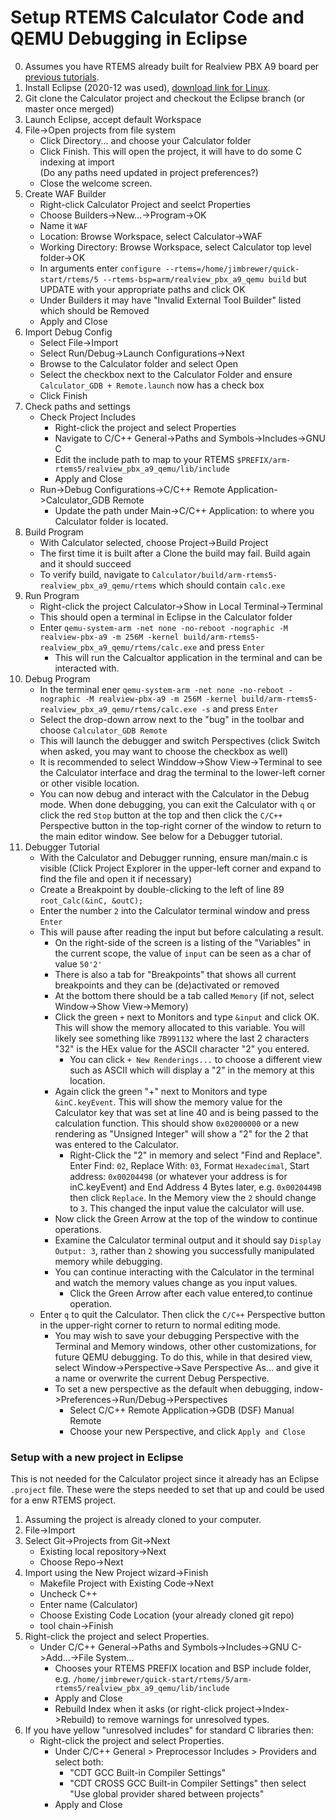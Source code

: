 # Setup RTEMS Calculator Code and QEMU Debugging in Eclipse
  
0. Assumes you have RTEMS already built for Realview PBX A9 board per [previous tutorials]( https://teams.microsoft.com/l/file/532D209A-A593-4293-B97F-2C0D48470E42?tenantId=21acfbb3-32be-4715-9025-1e2f015cbbe9&fileType=docx&objectUrl=https%3A%2F%2Fdodtelework.sharepoint.com%2Fsites%2FTheRealXG%2FShared%20Documents%2FQEMU%2FRTEMS_QEMU_Calc_Walkthrough.docx&baseUrl=https%3A%2F%2Fdodtelework.sharepoint.com%2Fsites%2FTheRealXG&serviceName=teams&threadId=19:19b3ba71269b4d189d902dc25e24a170@thread.skype&groupId=8a0bcbd8-2310-4c1d-8099-fe9701f3f461).  
1. Install Eclipse (2020-12 was used), [download link for Linux](https://eclipse.bluemix.net/packages/2020-12/data/eclipse-inst-jre-linux64.tar.gz).  
2. Git clone the Calculator project and checkout the Eclipse branch (or master once merged)  
3. Launch Eclipse, accept default Workspace  
4. File->Open projects from file system  
	+ Click Directory... and choose your Calculator folder  
	+ Click Finish. This will open the project, it will have to do some C indexing at import  
		(Do any paths need updated in project preferences?)  
	+ Close the welcome screen.  
5. Create WAF Builder  
	+ Right-click Calculator Project and seelct Properties  
	+ Choose Builders->New...->Program->OK  
	+ Name it `WAF`
	+ Location: Browse Workspace, select Calculator->WAF  
	+ Working Directory: Browse Workspace, select Calculator top level folder->OK  
	+ In arguments enter `configure --rtems=/home/jimbrewer/quick-start/rtems/5 --rtems-bsp=arm/realview_pbx_a9_qemu build` but UPDATE with your appropriate paths and click OK  
	+ Under Builders it may have "Invalid External Tool Builder" listed which should be Removed  
	+  Apply and Close  
6. Import Debug Config  
	+ Select File->Import  
	+ Select Run/Debug->Launch Configurations->Next  
	+ Browse to the Calculator folder and select Open  
	+ Select the checkbox next to the Calculator Folder and ensure `Calculator_GDB + Remote.launch` now has a check box  
	+ Click Finish  
7. Check paths and settings  
	+ Check Project Includes  
		- Right-click the project and select Properties  
		- Navigate to C/C++ General->Paths and Symbols->Includes->GNU C  
		- Edit the include path to map to your RTEMS `$PREFIX/arm-rtems5/realview_pbx_a9_qemu/lib/include`  
		- Apply and Close  
	+ Run->Debug Configurations->C/C++ Remote Application->Calculator_GDB Remote  
		- Update the path under Main->C/C++ Application: to where you Calculator folder is located.  
8. Build Program  
	+ With Calculator selected, choose Project->Build Project  
	+ The first time it is built after a Clone the build may fail. Build again and it should succeed  
	+ To verify build, navigate to `Calculator/build/arm-rtems5-realview_pbx_a9_qemu/rtems` which should contain `calc.exe`  
9. Run Program  
	+ Right-click the project Calculator->Show in Local Terminal->Terminal  
	+ This should open a terminal in Eclipse in the Calculator folder  
	+ Enter `qemu-system-arm -net none -no-reboot -nographic -M realview-pbx-a9 -m 256M -kernel build/arm-rtems5-realview_pbx_a9_qemu/rtems/calc.exe` and press `Enter`  
		- This will run the Calcualtor application in the terminal and can be interacted with.  
10. Debug Program  
	+ In the terminal ener `qemu-system-arm -net none -no-reboot -nographic -M realview-pbx-a9 -m 256M -kernel build/arm-rtems5-realview_pbx_a9_qemu/rtems/calc.exe -s` and press `Enter`  
	+ Select the drop-down arrow next to the "bug" in the toolbar and choose `Calculator_GDB Remote`  
	+ This will launch the debugger and switch Perspectives (click Switch when asked, you may want to choose the checkbox as well)  
	+ It is recommended to select Winddow->Show View->Terminal to see the Calculator interface and drag the terminal to the lower-left corner or other visible location.  
	+ You can now debug and interact with the Calculator in the Debug mode. When done debugging, you can exit the Calculator with `q` or click the red `Stop` button at the top and then click the `C/C++` Perspective button in the top-right corner of the window to return to the main editor window. See below for a Debugger tutorial.  
11. Debugger Tutorial  
	+ With the Calculator and Debugger running, ensure man/main.c is visible (Click Project Explorer in the upper-left corner and expand to find the file and open it if necessary)  
	+ Create a Breakpoint by double-clicking to the left of line 89 `root_Calc(&inC, &outC);`  
	+ Enter the number `2` into the Calculator terminal window and press `Enter`  
	+ This will pause after reading the input but before calculating a result.  
		- On the right-side of the screen is a listing of the "Variables" in the current scope, the value of `input` can be seen as a char of value `50'2'`
		- There is also a tab for "Breakpoints" that shows all current breakpoints and they can be (de)activated or removed
		- At the bottom there should be a tab called `Memory` (if not, select Window->Show View->Memory)  
		- Click the green `+` next to Monitors and type `&input` and click OK. This will show the memory allocated to this variable. You will likely see something like `7B991132` where the last 2 characters "32" is the HEx value for the ASCII character "2" you entered.  
			* You can click `+ New Renderings...` to choose a different view such as ASCII which will display a "2" in the memory at this location.  
		- Again click the green "+" next to Monitors and type `&inC.keyEvent`. This will show the memory value for the Calculator key that was set at line 40 and is being passed to the calculation function. This should show `0x02000000` or a new rendering as "Unsigned Integer" will show a "2" for the 2 that was entered to the Calculator.  
			* Right-Click the "2" in memory and select "Find and Replace". Enter Find: `02`, Replace With: `03`, Format `Hexadecimal`, Start address: `0x00204498` (or whatever your address is for inC.keyEvent) and End Address 4 Bytes later, e.g. `0x0020449B` then click `Replace`. In the Memory view the `2` should change to `3`. This changed the input value the calculator will use.  
		- Now click the Green Arrow at the top of the window to continue operations.  
		- Examine the Calculator terminal output and it should say `Display Output: 3`, rather than `2` showing you successfully manipulated memory while debugging.  
		- You can continue interacting with the Calculator in the terminal and watch the memory values change as you input values.  
			* Click the Green Arrow after each value entered,to continue operation.  
	+ Enter `q` to quit the Calculator. Then click the `C/C++` Perspective button in the upper-right corner to return to normal editing mode.  
		- You may wish to save your debugging Perspective with the Terminal and Memory windows, other other customizations, for future QEMU debugging. To do this, while in that desired view, select Window->Perspective->Save Perspective As... and give it a name or overwrite the current Debug Perspective.  
		- To set a new perspective as the default when debugging, indow->Preferences->Run/Debug->Perspectives  
			* Select C/C++ Remote Application->GDB (DSF) Manual Remote  
			* Choose your new Perspective,  and click `Apply and Close`




### Setup with a new project in Eclipse  
This is not needed for the Calculator project since it already has an Eclipse `.project` file. These were the steps needed to set that up and could be used for a enw RTEMS project.  
1. Assuming the project is already cloned to your computer.  
2. File->Import  
3. Select Git->Projects from Git->Next  
	- Existing local repository->Next  
	- Choose Repo->Next  
4. Import using the New Project wizard->Finish  
	- Makefile Project with Existing Code->Next  
	- Uncheck C++  
	- Enter name (Calculator)  
	- Choose Existing Code Location (your already cloned git repo)  
	- <none> tool chain->Finish  
5. Right-click the project and select Properties.  
	- Under C/C++ General->Paths and Symbols->Includes->GNU C->Add...->File System...  
		* Chooses your RTEMS PREFIX location and BSP include folder, e.g. `/home/jimbrewer/quick-start/rtems/5/arm-rtems5/realview_pbx_a9_qemu/lib/include`  
		* Apply and Close  
		* Rebuild Index when it asks (or right-click project->Index->Rebuild) to remove warnings for  unresolved types.  
6. If you have yellow "unresolved includes" for standard C libraries then:  
	- Right-click the project and select Properties.  
		* Under C/C++ General > Preprocessor Includes > Providers and select both:  
			- "CDT GCC Built-in Compiler Settings"
			- "CDT CROSS GCC Built-in Compiler Settings" then select "Use global provider shared between projects"  
		* Apply and Close
